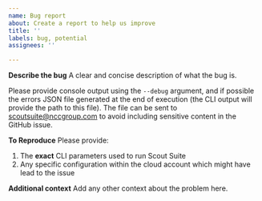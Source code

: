```yaml
---
name: Bug report
about: Create a report to help us improve
title: ''
labels: bug, potential
assignees: ''

---
```


**Describe the bug**
A clear and concise description of what the bug is.

Please provide console output using the `--debug` argument, and if possible the errors JSON file generated at the end of execution (the CLI output will provide the path to this file). The file can be sent to <scoutsuite@nccgroup.com> to avoid including sensitive content in the GitHub issue.

**To Reproduce**
Please provide:
1. The **exact** CLI parameters used to run Scout Suite
1. Any specific configuration within the cloud account which might have lead to the issue

**Additional context**
Add any other context about the problem here.
